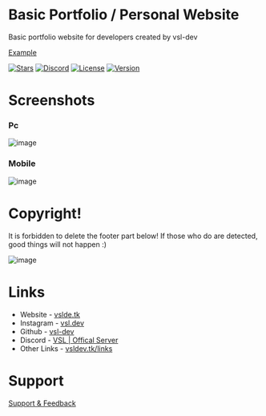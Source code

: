 # Basic Portfolio / Personal Website
Basic portfolio website for developers created by vsl-dev

[Example](https://vsldev.tk/project/portfoliosite)

[![Stars](https://img.shields.io/github/stars/vsl-dev/personal-website?style=social)](https://vsldev.tk/github) [![Discord](https://img.shields.io/discord/762267257551978527)](https://vsldev.tk/discord) [![License](https://img.shields.io/github/license/vsl-dev/personal-website)](https://github.com/vsl-dev/personal-website/blob/v1.0/LICENSE) [![Version](https://img.shields.io/github/v/release/vsl-dev/personal-website)](https://vsldev.tk/links)  

# Screenshots
### Pc
![image](https://user-images.githubusercontent.com/91078294/146685605-c074d4d1-aca8-4a44-8f64-f4a512c8fbee.png)

### Mobile 
![image](https://user-images.githubusercontent.com/91078294/146685732-1ae3b12a-156f-4ee5-adb8-256f528c7390.png)


# Copyright! 
It is forbidden to delete the footer part below! If those who do are detected, good things will not happen :)

![image](https://user-images.githubusercontent.com/91078294/146685616-61f84228-8213-4366-94e4-26dbdad85ade.png)

# Links

- Website - [vslde.tk](https://vsldev.tk)
- Instagram - [vsl.dev](https://vsldev.tk/instagram)
- Github - [vsl-dev](https://vsldev.tk/github)
- Discord - [VSL | Offical Server](https://vsldev.tk/discord)
- Other Links - [vsldev.tk/links](https://vsldev.tk/links) 

# Support

[Support & Feedback](https://vsldev.tk/discord)
